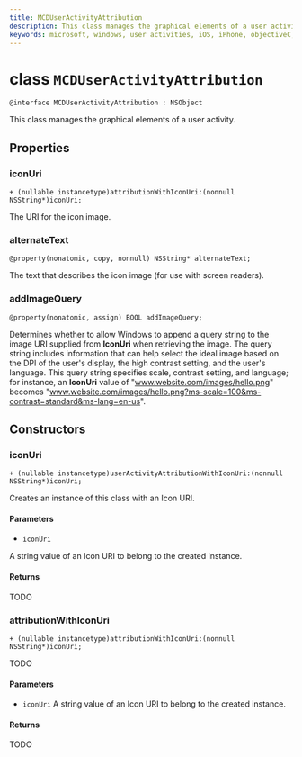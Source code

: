 ```yaml
---
title: MCDUserActivityAttribution
description: This class manages the graphical elements of a user activity. 
keywords: microsoft, windows, user activities, iOS, iPhone, objectiveC, connected devices, Project Rome 
---
```


# class `MCDUserActivityAttribution`

```
@interface MCDUserActivityAttribution : NSObject
```

This class manages the graphical elements of a user activity.

## Properties

### iconUri
`+ (nullable instancetype)attributionWithIconUri:(nonnull NSString*)iconUri;`

The URI for the icon image.

### alternateText
`@property(nonatomic, copy, nonnull) NSString* alternateText;`

The text that describes the icon image (for use with screen readers).

### addImageQuery
`@property(nonatomic, assign) BOOL addImageQuery;`

Determines whether to allow Windows to append a query string to the image URI supplied from **IconUri** when retrieving the image. The query string includes information that can help select the ideal image based on the DPI of the user's display, the high contrast setting, and the user's language. This query string specifies scale, contrast setting, and language; for instance, an **IconUri** value of "www.website.com/images/hello.png" becomes "www.website.com/images/hello.png?ms-scale=100&ms-contrast=standard&ms-lang=en-us".

## Constructors

### iconUri
`+ (nullable instancetype)userActivityAttributionWithIconUri:(nonnull NSString*)iconUri;`

Creates an instance of this class with an Icon URI.

#### Parameters
* `iconUri` 

A string value of an Icon URI to belong to the created instance.

#### Returns
TODO

### attributionWithIconUri
`+ (nullable instancetype)attributionWithIconUri:(nonnull NSString*)iconUri;`

TODO

#### Parameters
* `iconUri` A string value of an Icon URI to belong to the created instance.

#### Returns
TODO